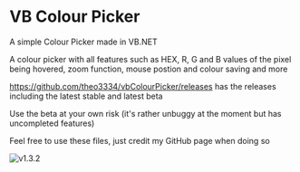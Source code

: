 # VB Colour Picker

A simple Colour Picker made in VB.NET

A colour picker with all features such as HEX, R, G and B values of the pixel being hovered, zoom function, mouse postion and colour saving and more

https://github.com/theo3334/vbColourPicker/releases has the releases including the latest stable and latest beta

Use the beta at your own risk (it's rather unbuggy at the moment but has uncompleted features)

Feel free to use these files, just credit my GitHub page when doing so

![v1.3.2](https://i.imgur.com/4MBUtUl.png)
